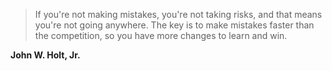 >If you're not making mistakes, you're not taking risks, and that means you're not going anywhere. The key is to make mistakes faster than the competition, so you have more changes to learn and win.

**John W. Holt, Jr.**